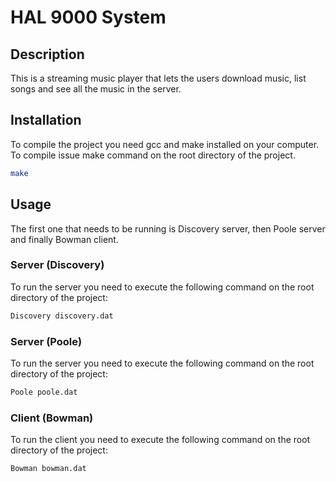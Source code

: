 # HAL 9000 System 
## Description
This is a streaming music player that lets the users download music, list songs and see all the music in the server.

## Installation
To compile the project you need gcc and make installed on your computer.
To compile issue make command on the root directory of the project.
```bash
make
```
## Usage
The first one that needs to be running is Discovery server, then Poole server and finally Bowman client.
### Server (Discovery)
To run the server you need to execute the following command on the root directory of the project:
```bash
Discovery discovery.dat
```

### Server (Poole)
To run the server you need to execute the following command on the root directory of the project:
```bash
Poole poole.dat
```

### Client (Bowman)
To run the client you need to execute the following command on the root directory of the project:
```bash
Bowman bowman.dat
```